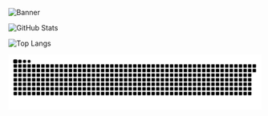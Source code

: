 ![Banner](https://capsule-render.vercel.app/api?type=waving&height=100&section=header&animation=blink&textBg=false&color=0:300000,100:ff0000)


![GitHub Stats](https://github-readme-stats.vercel.app/api/?username=carlos-ventura&show_icons=true&count_private=true&rank_icon=github&locale=pt-BR&title_color=ff0000&text_color=ffffff&icon_color=ff0000&bg_color=000000&border_color=ff0000)


![Top Langs](https://github-readme-stats.vercel.app/api/top-langs/?username=carlos-ventura&layout=compact&langs_count=8&locale=pt-BR&title_color=ff0000&text_color=ffffff&bg_color=000000&border_color=ff0000)



<picture>
  <source media="(prefers-color-scheme: dark)" srcset="https://raw.githubusercontent.com/cadu-ventura/cadu-ventura/output/github-contribution-grid-snake-dark.svg">
  <source media="(prefers-color-scheme: light)" srcset="https://raw.githubusercontent.com/cadu-ventura/cadu-ventura/output/github-contribution-grid-snake.svg">
  <img alt="github contribution grid snake animation" src="https://raw.githubusercontent.com/cadu-ventura/cadu-ventura/output/github-contribution-grid-snake.svg">
</picture>



